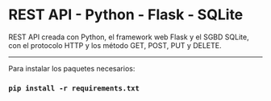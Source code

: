 # REST API - Python - Flask - SQLite

REST API creada con Python, el framework web Flask y el SGBD SQLite, con el protocolo HTTP y los método GET, POST, PUT y DELETE.

<hr/>

Para instalar los paquetes necesarios:

### `pip install -r requirements.txt`